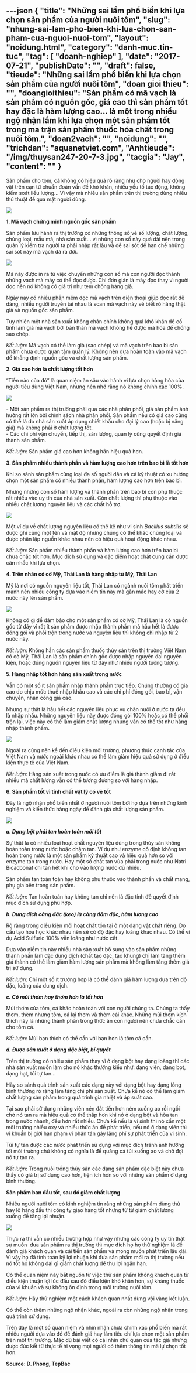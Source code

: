 ---json
{
    "title": "Những sai lầm phổ biến khi lựa chọn sản phẩm của người nuôi tôm",
    "slug": "nhung-sai-lam-pho-bien-khi-lua-chon-san-pham-cua-nguoi-nuoi-tom",
    "layout": "noidung.html",
    "category": "danh-muc.tin-tuc",
    "tag": [
        "doanh-nghiep"
    ],
    "date": "2017-07-21",
    "publishDate": "",
    "draft": false,
    "tieude": "Những sai lầm phổ biến khi lựa chọn sản phẩm của người nuôi tôm",
    "doan gioi thieu": "",
    "doangioithieu": "Sản phẩm có mã vạch là sản phẩm có nguồn gốc, giá cao thì sản phẩm tốt hay đặc là hàm lượng cao… là một trong nhiều ngộ nhận lầm khi lựa chọn một sản phẩm tốt trong ma trận sản phẩm thuốc hóa chất trong nuôi tôm.",
    "doan2vach": "",
    "noidung": "",
    "trichdan": "aquanetviet.com",
    "Anhtieude": "/img/thuysan247-20-7-3.jpg",
    "tacgia": "Jay",
    "__content__": ""
}
---
<p>Sản phẩm cho t&ocirc;m, c&aacute; kh&ocirc;ng c&oacute; hiệu quả r&otilde; r&agrave;ng như cho người hay động vật tr&ecirc;n cạn từ chuẩn đo&aacute;n vấn đề kh&oacute; khăn, nhiều yếu tố t&aacute;c động, kh&ocirc;ng kiểm so&aacute;t liều lượng&hellip; V&igrave; vậy m&agrave; nhiều sản phẩm tr&ecirc;n thị trường d&ugrave;ng nhiều thủ thuật để qua mặt người d&ugrave;ng.</p>

<p><img src="http://68.media.tumblr.com/eab68057c98b0f602090566ecc7c395d/tumblr_inline_oo0og8pihd1txo3bl_1280.jpg" /></p>

<p><strong>1. M&atilde; vạch chứng minh nguồn gốc sản phẩm</strong></p>

<p>Sản phẩm lưu h&agrave;nh ra thị trường c&oacute; những th&ocirc;ng số về số lượng, chất lượng, chủng loại, mẫu m&atilde;, nh&agrave; sản xuất&hellip; v&igrave; những con số n&agrave;y qu&aacute; d&agrave;i n&ecirc;n trong quản l&yacute; kiểm tra người ta phải nhập rất l&acirc;u v&agrave; dễ sai s&oacute;t để hạn chế những sai s&oacute;t n&agrave;y m&atilde; vạch đ&atilde; ra đời.</p>

<p><img src="http://68.media.tumblr.com/1e78fae3838e7fbf1191ecc507394d73/tumblr_inline_oo0obsT0Uh1txo3bl_1280.png" /></p>

<p>M&atilde; n&agrave;y được in ra từ việc chuyển những con số m&agrave; con người đọc th&agrave;nh những vạch m&agrave; m&aacute;y c&oacute; thể đọc được. Chỉ đơn giản l&agrave; m&aacute;y đọc thay v&igrave; người đọc n&ecirc;n n&oacute; kh&ocirc;ng c&oacute; gi&aacute; trị như tem chống h&agrave;ng giả.</p>

<p>Ng&agrave;y nay c&oacute; nhiều phần mềm đọc m&atilde; vạch tr&ecirc;n điện thoại gi&uacute;p đọc rất dễ d&agrave;ng, nhiều người truyền tai nhau l&agrave; scan m&atilde; vạch n&agrave;y sẽ biết r&otilde; h&agrave;ng thật giả v&agrave; nguồn gốc sản phẩm.</p>

<p>Tuy nhi&ecirc;n một nh&agrave; sản xuất kh&ocirc;ng ch&acirc;n ch&iacute;nh kh&ocirc;ng qu&aacute; kh&oacute; khăn để cố t&igrave;nh l&agrave;m giả m&atilde; vạch bởi bản th&acirc;n m&atilde; vạch kh&ocirc;ng hề được m&atilde; h&oacute;a để chống sao ch&eacute;p.</p>

<p><em>Kết luận:</em>&nbsp;M&atilde; vạch c&oacute; thể l&agrave;m giả (sao ch&eacute;p) v&agrave; m&atilde; vạch tr&ecirc;n bao b&igrave; sản phẩm chưa được quan t&acirc;m quản l&yacute;. Kh&ocirc;ng n&ecirc;n dựa ho&agrave;n to&agrave;n v&agrave;o m&atilde; vạch để khẳng định nguồn gốc v&agrave; chất lượng sản phẩm.</p>

<p><strong>2. Gi&aacute; cao hơn l&agrave; chất lượng tốt hơn</strong></p>

<p>&ldquo;Tiền n&agrave;o của đ&oacute;&rdquo; l&agrave; quan niệm ăn s&acirc;u v&agrave;o h&agrave;nh vi lựa chọn h&agrave;ng h&oacute;a của người ti&ecirc;u d&ugrave;ng Việt Nam, nhưng n&ecirc;n nhớ rằng n&oacute; kh&ocirc;ng ch&iacute;nh x&aacute;c 100%.</p>

<p><img src="http://68.media.tumblr.com/09941c0834af14992049a0ce0f33fe91/tumblr_inline_oo0occ3qLG1txo3bl_1280.png" /></p>

<p>- Một sản phẩm ra thị trường phải qua c&aacute;c nh&agrave; ph&acirc;n phối, gi&aacute; sản phẩm ảnh hưởng rất lớn bởi ch&iacute;nh s&aacute;ch nh&agrave; ph&acirc;n phối. Sản phẩm nếu c&oacute; gi&aacute; cao cũng c&oacute; thể l&agrave; do nh&agrave; sản xuất &aacute;p dụng chiết khấu cho đại l&yacute; cao (hoặc bị n&acirc;ng gi&aacute;) m&agrave; kh&ocirc;ng phải ở chất lượng tốt.<br />
- C&aacute;c chi ph&iacute; vận chuyển, tiếp thị, sản lượng, quản l&yacute; cũng quyết định gi&aacute; th&agrave;nh sản phẩm.</p>

<p><em>Kết luận</em>: Sản phẩm gi&aacute; cao hơn kh&ocirc;ng hẳn hiệu quả hơn.</p>

<p><strong>3. Sản phẩm nhiều th&agrave;nh phần v&agrave; h&agrave;m lượng cao hơn tr&ecirc;n bao b&igrave; l&agrave; tốt hơn</strong></p>

<p>Khi so s&aacute;nh sản phẩm c&ugrave;ng loại đa số người d&acirc;n v&agrave; cả kỹ thuật c&oacute; xu hướng chọn một sản phẩm c&oacute; nhiều th&agrave;nh phần, h&agrave;m lượng cao hơn tr&ecirc;n bao b&igrave;.</p>

<p>Nhưng những con số h&agrave;m lượng v&agrave; th&agrave;nh phần tr&ecirc;n bao b&igrave; c&ograve;n phụ thuộc rất nhiều v&agrave;o uy t&iacute;n của nh&agrave; sản xuất. C&ograve;n chất lượng th&igrave; phụ thuộc v&agrave;o nhiều chất lượng nguy&ecirc;n liệu v&agrave; c&aacute;c chất hỗ trợ.</p>

<p><img src="http://68.media.tumblr.com/695db1cac08f3966c1dfed4caf28343c/tumblr_inline_oo0od3jQZu1txo3bl_1280.png" /></p>

<p>Một v&iacute; dụ về chất lượng nguy&ecirc;n liệu c&oacute; thể kể như vi sinh&nbsp;<em>Bacillus subtilis</em>&nbsp;sẽ được ghi c&ugrave;ng một t&ecirc;n v&agrave; mật độ nhưng ch&uacute;ng c&oacute; thể kh&aacute;c chủng loại v&agrave; được ph&acirc;n lập nguồn kh&aacute;c nhau n&ecirc;n c&oacute; hiệu quả hoạt động kh&aacute;c nhau.</p>

<p><em>Kết luận:</em>&nbsp;Sản phẩm nhiều th&agrave;nh phần v&agrave; h&agrave;m lượng cao hơn tr&ecirc;n bao b&igrave; chưa chắc tốt hơn. Mục đ&iacute;ch sử dụng v&agrave; đặc điểm hoạt chất cung cần được c&acirc;n nhắc khi lựa chọn.</p>

<p><strong>4. Tr&ecirc;n nh&atilde;n c&oacute; cờ Mỹ, Th&aacute;i Lan l&agrave; h&agrave;ng nhập từ Mỹ, Th&aacute;i Lan</strong></p>

<p>Mỹ l&agrave; nơi c&oacute; nguồn nguy&ecirc;n liệu tốt, Th&aacute;i Lan c&oacute; ng&agrave;nh nu&ocirc;i t&ocirc;m ph&aacute;t triển mạnh n&ecirc;n nhiều c&ocirc;ng ty dựa v&agrave;o niềm tin n&agrave;y m&agrave; gắn m&aacute;c hay cờ của 2 nước n&agrave;y l&ecirc;n sản phẩm.</p>

<p><img src="http://68.media.tumblr.com/a7c14a1f49c0a0b170a9a46857886fb1/tumblr_inline_oo0odvRBfr1txo3bl_1280.png" /></p>

<p>Kh&ocirc;ng c&oacute; g&igrave; để đảm bảo cho một sản phẩm c&oacute; cờ Mỹ, Th&aacute;i Lan l&agrave; c&oacute; nguồn gốc từ đ&acirc;y v&igrave; rất &iacute;t sản phẩm được nhập th&agrave;nh phẩm m&agrave; hầu hết l&agrave; được đ&oacute;ng g&oacute;i v&agrave; phối trộn trong nước v&agrave; nguy&ecirc;n liệu th&igrave; kh&ocirc;ng chỉ nhập từ 2 nước n&agrave;y.</p>

<p><em>Kết luận</em>: Kh&ocirc;ng hẳn c&aacute;c sản phẩm thuốc thủy sản tr&ecirc;n thị trường Việt Nam c&oacute; cờ Mỹ, Th&aacute;i Lan l&agrave; sản phẩm ch&iacute;nh gốc được nhập nguy&ecirc;n đai nguy&ecirc;n kiện, hoặc đ&uacute;ng nguồn nguy&ecirc;n liệu từ đ&acirc;y như nhiều người tưởng tượng.</p>

<p><strong>5. H&agrave;ng nhập tốt hơn h&agrave;ng sản xuất trong nước</strong></p>

<p>Vẫn c&oacute; một số &iacute;t sản phẩm nhập th&agrave;nh phẩm trực tiếp. Ch&uacute;ng thường c&oacute; gia cao do chịu mức thuế nhập khẩu cao v&agrave; c&aacute;c chi ph&iacute; đ&oacute;ng g&oacute;i, bao b&igrave;, vận chuyển, nh&acirc;n c&ocirc;ng gi&aacute; cao.</p>

<p>Nhưng sự thật l&agrave; hầu hết c&aacute;c nguy&ecirc;n liệu phục vụ chăn nu&ocirc;i ở nước ta đều l&agrave; nhập nhẩu. Những nguy&ecirc;n liệu n&agrave;y được đ&oacute;ng g&oacute;i 100% hoặc c&oacute; thể phối trộn lại, việc n&agrave;y c&oacute; thể l&agrave;m giảm chất lượng nhưng vẫn c&oacute; thể tốt như h&agrave;ng nhập th&agrave;nh phẩm.</p>

<p><img src="http://68.media.tumblr.com/de9702f0a6c6910de11a31956224483e/tumblr_inline_oo0oed6WwR1txo3bl_1280.png" /></p>

<p>Ngo&agrave;i ra cũng n&ecirc;n kể đến điều kiện m&ocirc;i trường, phương thức canh t&aacute;c của Việt Nam v&agrave; nước ngo&agrave;i kh&aacute;c nhau c&oacute; thể l&agrave;m giảm hiệu quả sử dụng ở điều kiện thực tế của Việt Nam.</p>

<p><em>Kết luận:</em>&nbsp;H&agrave;ng sản xuất trong nước c&oacute; ưu điểm l&agrave; gi&aacute; th&agrave;nh giảm đi rất nhiều m&agrave; chất lượng vẫn c&oacute; thể tương đương so với h&agrave;ng nhập.</p>

<p><strong>6. Sản phẩm tốt v&igrave; t&iacute;nh chất vật l&yacute; c&oacute; vẻ tốt</strong></p>

<p>Đ&acirc;y l&agrave; ngộ nhận phổ biến nhất ở người nu&ocirc;i t&ocirc;m bởi họ dựa tr&ecirc;n những kinh nghiệm v&agrave; kiến thức h&agrave;ng ng&agrave;y để đ&aacute;nh gi&aacute; chất lượng sản phẩm.</p>

<p><img src="http://68.media.tumblr.com/bfe22f20a4f88009d3d767e867595c15/tumblr_inline_oo0of27IrL1txo3bl_1280.png" /></p>

<p><em><strong>a. Dạng bột phải tan ho&agrave;n to&agrave;n mới tốt</strong></em></p>

<p>Sự thật l&agrave; c&oacute; nhiều loại hoạt chất nguy&ecirc;n liệu d&ugrave;ng trong thủy sản kh&ocirc;ng ho&agrave;n to&agrave;n trong nước hoặc chậm tan. V&iacute; dụ như enzyme cố định kh&ocirc;ng tan ho&agrave;n trong nước l&agrave; một sản phẩm kỹ thuật cao v&agrave; hiệu quả hơn so với enzyme tan trong nước. Hay một số chất tan vừa phải trong nước như Natri Bicacbonat chỉ tan hết khi cho v&agrave;o lượng nước đủ nhiều.</p>

<p>Sản phẩm tan to&agrave;n to&agrave;n hay kh&ocirc;ng phụ thuộc v&agrave;o th&agrave;nh phần v&agrave; chất mang, phụ gia b&ecirc;n trong sản phẩm.</p>

<p><em>Kết luận</em>: Tan ho&agrave;n to&agrave;n hay kh&ocirc;ng tan chỉ n&ecirc;n l&agrave; đặc t&iacute;nh để quyết định mục đ&iacute;ch sử dụng ph&ugrave; hợp.</p>

<p><strong><em>b. Dung dịch c&agrave;ng đặc (kẹo) l&agrave; c&agrave;ng đậm đặc, h&agrave;m lượng cao</em></strong></p>

<p>Rỏ r&agrave;ng trong điều kiện mỗi hoạt chất tồn tại ở một dạng vật chất ri&ecirc;ng. Do cấu tạo h&oacute;a học kh&aacute;c nhau n&ecirc;n sẽ c&oacute; độ đặc hay lo&atilde;ng kh&aacute;c nhau. C&oacute; thể v&iacute; dụ Acid Sulfuric 100% vẫn lo&atilde;ng như nước cất.</p>

<p>Dựa v&agrave;o niềm tin n&agrave;y nhiều nh&agrave; sản xuất bổ sung v&agrave;o sản phẩm những th&agrave;nh phần l&agrave;m đặc dung dịch (chất tạo đặc, tạo khung) chỉ l&agrave;m tăng th&ecirc;m gi&aacute; th&agrave;nh c&oacute; thể l&agrave;m giảm h&agrave;m lượng sản phẩm m&agrave; kh&ocirc;ng l&agrave;m tăng th&ecirc;m gi&aacute; trị sử dụng.</p>

<p><em>Kết luận</em>: Chỉ một số &iacute;t trường hợp l&agrave; c&oacute; thể đ&aacute;nh gi&aacute; h&agrave;m lượng dựa tr&ecirc;n độ đặc, lo&atilde;ng của dung dịch.</p>

<p><em><strong>c. C&oacute; m&ugrave;i thơm hay thơm hơn l&agrave; tốt hơn</strong></em></p>

<p>M&ugrave;i thơm của t&ocirc;m, c&aacute; kh&aacute;c ho&agrave;n to&agrave;n với con người ch&uacute;ng ta. Ch&uacute;ng ta thấy thơm, th&egrave;m nhưng t&ocirc;m, c&aacute; lại thơm v&agrave; th&egrave;m c&aacute;i kh&aacute;c. Những m&ugrave;i thơm k&iacute;ch th&iacute;ch n&agrave;y l&agrave; những th&agrave;nh phần trong thức ăn con người n&ecirc;n chưa chắc cần cho t&ocirc;m c&aacute;.</p>

<p><em>Kết luận</em>: M&ugrave;i bạn th&iacute;ch c&oacute; thể cần với bạn hơn l&agrave; t&ocirc;m c&aacute; cần.</p>

<p><strong><em>d. Được sản xuất ở dạng đặc biệt, b&iacute; quyết</em></strong></p>

<p>Tr&ecirc;n thị trường c&oacute; nhiều sản phẩm thay v&igrave; ở dạng bột hay dạng lo&atilde;ng th&igrave; c&aacute;c nh&agrave; sản xuất muốn l&agrave;m cho n&oacute; kh&aacute;c thường kiểu như: dạng vi&ecirc;n, dạng bọt, dạng hạt, t&uacute;i tự tan&hellip;</p>

<p>H&atilde;y so s&aacute;nh qu&aacute; tr&igrave;nh sản xuất c&aacute;c dạng n&agrave;y với dạng bột hay dạng lỏng b&igrave;nh thường rỏ r&agrave;ng l&agrave;m tăng chi ph&iacute; sản xuất. Chưa kể n&oacute; c&oacute; thể l&agrave;m giảm chất lượng sản phẩm trong qu&aacute; tr&igrave;nh gia nhiệt v&agrave; &aacute;p suất cao.</p>

<p>Tại sao phải sử dụng những vi&ecirc;n n&eacute;n đắt tiền hơn n&eacute;m xuống ao rồi ngồi chờ n&oacute; tan ra m&agrave; hiệu quả c&oacute; thể thấp hơn khi n&oacute; ở dạng bột v&agrave; h&ograve;a tan trong nước nhanh, đều hơn rất nhiều. Chưa kể nếu l&agrave; vi sinh th&igrave; n&oacute; cần một m&ocirc;i trường nhiều oxy v&agrave; nhiều thức ăn để ph&aacute;t triển, nếu n&oacute; ở dạng vi&ecirc;n th&igrave; vi khuẩn bị giới hạn phạm vi ph&acirc;n t&aacute;n g&acirc;y l&atilde;ng ph&iacute; sự ph&aacute;t triển của vi sinh.</p>

<p>T&uacute;i tự tan được c&aacute;c nước ph&aacute;t triển sử dụng với mục đ&iacute;ch tr&aacute;nh ảnh hưởng tới m&ocirc;i trường chứ kh&ocirc;ng c&oacute; nghĩa l&agrave; để quăng cả t&uacute;i xuống ao v&agrave; chờ đợi n&oacute; tự tan ra.</p>

<p><em>Kết luận</em>: Trong nu&ocirc;i trồng thủy sản c&aacute;c dạng sản phẩm đặc biệt n&agrave;y chưa thấy c&oacute; gi&aacute; trị sử dụng cao hơn, tiện &iacute;ch hơn so với những sản phẩm ở dạng b&igrave;nh thường.</p>

<p><strong>Sản phẩm ban đầu tốt, sau đ&oacute; giảm chất lượng</strong></p>

<p>Nhiều người nu&ocirc;i t&ocirc;m c&oacute; kinh nghiệm tin rằng những sản phẩm d&ugrave;ng thử hay l&ocirc; h&agrave;ng đầu th&igrave; c&ocirc;ng ty giao h&agrave;ng tốt nhưng từ từ giảm chất lượng xuống để tăng lợi nhuận.</p>

<p><img src="http://68.media.tumblr.com/697491eb14bcd45f6d10ebf39ba9f940/tumblr_inline_oo0ofta0Db1txo3bl_1280.png" /></p>

<p>Thực ra th&igrave; vẫn c&oacute; nhiều trường hợp như vậy nhưng c&aacute;c c&ocirc;ng ty uy t&iacute;n thật sự muốn &nbsp;đưa sản phẩm ra thị trường th&igrave; mục đ&iacute;ch họ họ thử nghiệm l&agrave; để đ&aacute;nh gi&aacute; kh&aacute;ch quan v&agrave; cải tiến sản phẩm v&agrave; mong muốn ph&aacute;t triển l&acirc;u d&agrave;i. V&igrave; vậy họ đ&atilde; t&iacute;nh to&aacute;n kỹ lợi nhuận khi đưa sản phẩm mới ra thị trường nếu n&oacute; tốt họ kh&ocirc;ng dại g&igrave; giảm chất lượng để thu lợi ngắn hạn.</p>

<p>C&oacute; thể quan niệm n&agrave;y bắt nguồn từ việc thử sản phẩm kh&ocirc;ng kh&aacute;ch quan từ điều kiện thuận lợi l&uacute;c đầu sau đ&oacute; điều kiện kh&oacute; khăn hơn, sự kh&aacute;ng thuốc của vi khuẩn v&agrave; sự kh&ocirc;ng ổn định trong m&ocirc;i trường nu&ocirc;i t&ocirc;m.</p>

<p><em>Kết luận:&nbsp;</em>H&atilde;y thử nghiệm một c&aacute;ch kh&aacute;ch quan nhất đừng vội v&agrave;ng kết luận.</p>

<p>C&oacute; thể c&ograve;n th&ecirc;m những ngộ nhận kh&aacute;c, ngo&agrave;i ra c&ograve;n những ngộ nhận trong qu&aacute; tr&igrave;nh sử dụng.</p>

<p>Tr&ecirc;n đ&acirc;y l&agrave; một số quan niệm v&agrave; nh&igrave;n nhận chưa ch&iacute;nh x&aacute;c phổ biến m&agrave; rất nhiều người dựa v&agrave;o đ&oacute; để đ&aacute;nh gi&aacute; hay l&agrave;m ti&ecirc;u ch&iacute; lựa chọn một sản phẩm tr&ecirc;n một thị trường. Mặc d&ugrave; b&agrave;i viết c&oacute; c&aacute;i nh&igrave;n chủ quan của t&aacute;c giả nhưng được đ&uacute;c kết từ thực tế hi vọng mọi người c&oacute; th&ecirc;m th&ocirc;ng tin m&agrave; lự chọn tốt hơn.</p>

<p><strong>Source: D. Phong, TepBac</strong></p>
